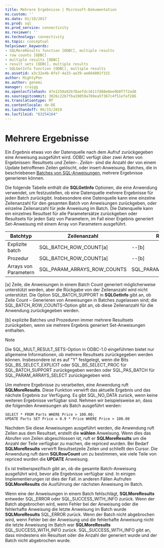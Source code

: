 ```yaml
---
title: Mehrere Ergebnisse | Microsoft-Dokumentation
ms.custom: ''
ms.date: 01/19/2017
ms.prod: sql
ms.prod_service: connectivity
ms.reviewer: ''
ms.technology: connectivity
ms.topic: conceptual
helpviewer_keywords:
- SQLMoreResults function [ODBC], multiple results
- row counts [ODBC]
- multiple results [ODBC]
- result sets [ODBC], multiple results
- SQLGetInfo function [ODBC], multiple results
ms.assetid: a3c32e4b-8fe7-4a33-ae39-ae664001f315
author: MightyPen
ms.author: genemi
manager: craigg
ms.openlocfilehash: 47e1250a92b78aefdc1611fd88e0ee9b0f772ad0
ms.sourcegitcommit: 3026c22b7fba19059a769ea5f367c4f51efaf286
ms.translationtype: MT
ms.contentlocale: de-DE
ms.lasthandoff: 06/15/2019
ms.locfileid: "63254164"
---
```

# <a name="multiple-results"></a>Mehrere Ergebnisse
Ein *Ergebnis* etwas von der Datenquelle nach dem Aufruf zurückgegeben eine Anweisung ausgeführt wird. ODBC verfügt über zwei Arten von Ergebnissen: Resultsets und Zeilen-. *Zeilen-* sind die Anzahl der von einem Update betroffenen Zeilen gelöscht, oder insert-Anweisung. Batches, die in beschriebenen [Batches von SQL-Anweisungen](../../../odbc/reference/develop-app/batches-of-sql-statements.md), mehrere Ergebnisse generieren können.  
  
 Die folgende Tabelle enthält die **SQLGetInfo** Optionen, die eine Anwendung verwendet, um festzustellen, ob eine Datenquelle mehrere Ergebnisse für jeden Batch zurückgibt. Insbesondere eine Datenquelle kann eine einzelne Zeilenanzahl für den gesamten Batch von Anweisungen zurückgeben, oder einzelne Zeilenanzahl für jede Anweisung im Batch. Die Datenquelle kann ein einzelnes Resultset für alle Parametersätze zurückgeben oder Resultsets für jeden Satz von Parametern, im Fall einer Ergebnis generiert Set-Anweisung mit einem Array von Parametern ausgeführt.  
  
|Batchtyp|Zeilenanzahl|Resultsets|  
|----------------|----------------|-----------------|  
|Explizite batch|SQL_BATCH_ROW_COUNT[a]|--[b]|  
|Prozedur|SQL_BATCH_ROW_COUNT[a]|--[b]|  
|Arrays von Parametern|SQL_PARAM_ARRAYS_ROW_COUNTS|SQL_PARAM_ARRAYS_SELECTS|  
  
 [a] Zeile, die Anweisungen in einem Batch Count generiert möglicherweise unterstützt werden, aber die Rückgabe von der Zeilenanzahl wird nicht unterstützt. Die Option SQL_BATCH_SUPPORT in **SQLGetInfo** gibt an, ob Zeile Count – Generieren von Anweisungen in Batches zugelassen sind; die SQL_BATCH_ROW_COUNTS-Option gibt an, ob diese Zeilenanzahl für die Anwendung zurückgegeben werden.  
  
 [b] explizite Batches und Prozeduren immer mehrere Resultsets zurückgeben, wenn sie mehrere Ergebnis generiert Set-Anweisungen enthalten.  
  
> [!NOTE]  
>  Die SQL_MULT_RESULT_SETS-Option in ODBC-1.0 eingeführten bietet nur allgemeine Informationen, ob mehrere Resultsets zurückgegeben werden können. Insbesondere ist es auf "Y" festgelegt, wenn die Bits SQL_BS_SELECT_EXPLICIT oder SQL_BS_SELECT_PROC für SQL_BATCH_SUPPORT zurückgegeben werden oder SQL_PAS_BATCH für SQL_PARAM_ARRAYS_SELECT zurückgegeben wird.  
  
 Um mehrere Ergebnisse zu verarbeiten, eine Anwendung ruft **SQLMoreResults**. Diese Funktion verwirft das aktuelle Ergebnis und das nächste Ergebnis zur Verfügung. Es gibt SQL_NO_DATA zurück, wenn keine weiteren Ergebnisse verfügbar sind. Nehmen wir beispielsweise an, dass die folgenden Anweisungen als Batch ausgeführt werden:  
  
```  
SELECT * FROM Parts WHERE Price > 100.00;  
UPDATE Parts SET Price = 0.9 * Price WHERE Price > 100.00  
```  
  
 Nachdem Sie diese Anweisungen ausgeführt werden, die Anwendung ruft Zeilen aus dem Resultset, erstellt die **wählen** Anweisung. Wenn dies das Abrufen von Zeilen abgeschlossen ist, ruft er **SQLMoreResults** um die Anzahl der Teile verfügbar zu machen, die repriced wurden. Bei Bedarf **SQLMoreResults** verwirft Resultsetzeile Zeilen und schließt den Cursor. Die Anwendung ruft dann **SQLRowCount** um zu bestimmen, wie viele Teile von repriced wurden die **UPDATE** Anweisung.  
  
 Es ist treiberspezifisch gibt an, ob die gesamte Batch-Anweisung ausgeführt wird, bevor alle Ergebnisse verfügbar sind. In einigen Implementierungen ist dies der Fall. in anderen Fällen Aufrufen **SQLMoreResults** die Ausführung der nächsten Anweisung im Batch.  
  
 Wenn eine der Anweisungen in einem Batch fehlschlägt, **SQLMoreResults** entweder SQL_ERROR oder SQL_SUCCESS_WITH_INFO zurück. Wenn der Batch abgebrochen wird, wenn Fehler bei der Anweisung oder die fehlerhafte Anweisung die letzte Anweisung im Batch wurde **SQLMoreResults** SQL_ERROR zurück. Wenn der Batch nicht abgebrochen wird, wenn Fehler bei der Anweisung und die fehlerhafte Anweisung nicht die letzte Anweisung im Batch war **SQLMoreResults** SQL_SUCCESS_WITH_INFO zurück. SQL_SUCCESS_WITH_INFO gibt an, dass mindestens ein Resultset oder die Anzahl der generiert wurde und der Batch nicht abgebrochen wurde.
